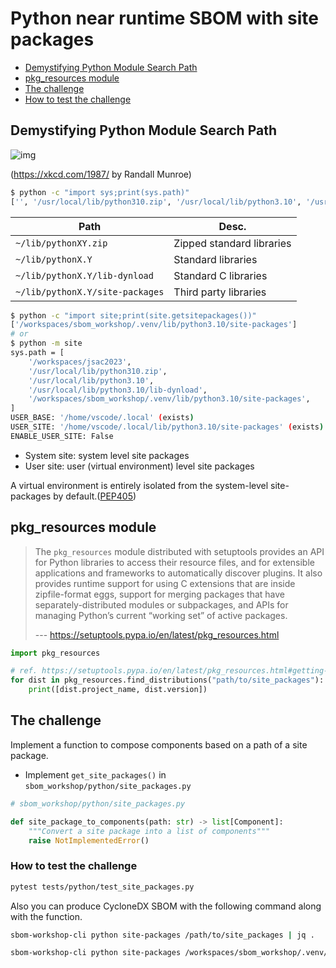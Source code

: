 # Python near runtime SBOM with site packages

- [Demystifying Python Module Search Path](#demystifying-python-module-search-path)
- [pkg_resources module](#pkg_resources-module)
- [The challenge](#the-challenge)
- [How to test the challenge](#how-to-test-the-challenge)

## Demystifying Python Module Search Path

![img](https://imgs.xkcd.com/comics/python_environment.png)

(https://xkcd.com/1987/ by Randall Munroe)

```bash
$ python -c "import sys;print(sys.path)"
['', '/usr/local/lib/python310.zip', '/usr/local/lib/python3.10', '/usr/local/lib/python3.10/lib-dynload', '/workspaces/sbom_workshop/.venv/lib/python3.10/site-packages', '/workspaces/jsac2023']
```

| Path                            | Desc.                     |
| ------------------------------- | ------------------------- |
| `~/lib/pythonXY.zip`            | Zipped standard libraries |
| `~/lib/pythonX.Y`               | Standard libraries        |
| `~/lib/pythonX.Y/lib-dynload`   | Standard C libraries      |
| `~/lib/pythonX.Y/site-packages` | Third party libraries     |

```bash
$ python -c "import site;print(site.getsitepackages())"
['/workspaces/sbom_workshop/.venv/lib/python3.10/site-packages']
# or
$ python -m site
sys.path = [
    '/workspaces/jsac2023',
    '/usr/local/lib/python310.zip',
    '/usr/local/lib/python3.10',
    '/usr/local/lib/python3.10/lib-dynload',
    '/workspaces/sbom_workshop/.venv/lib/python3.10/site-packages',
]
USER_BASE: '/home/vscode/.local' (exists)
USER_SITE: '/home/vscode/.local/lib/python3.10/site-packages' (exists)
ENABLE_USER_SITE: False
```

- System site: system level site packages
- User site: user (virtual environment) level site packages

A virtual environment is entirely isolated from the system-level site-packages by default.([PEP405](https://peps.python.org/pep-0405/))

## pkg_resources module

> The `pkg_resources` module distributed with setuptools provides an API for Python libraries to access their resource files, and for extensible applications and frameworks to automatically discover plugins. It also provides runtime support for using C extensions that are inside zipfile-format eggs, support for merging packages that have separately-distributed modules or subpackages, and APIs for managing Python’s current “working set” of active packages.
>
> --- https://setuptools.pypa.io/en/latest/pkg_resources.html

```python
import pkg_resources

# ref. https://setuptools.pypa.io/en/latest/pkg_resources.html#getting-or-creating-distributions
for dist in pkg_resources.find_distributions("path/to/site_packages"):
    print([dist.project_name, dist.version])
```

## The challenge

Implement a function to compose components based on a path of a site package.

- Implement `get_site_packages()` in `sbom_workshop/python/site_packages.py`

```python
# sbom_workshop/python/site_packages.py

def site_package_to_components(path: str) -> list[Component]:
    """Convert a site package into a list of components"""
    raise NotImplementedError()
```

### How to test the challenge

```bash
pytest tests/python/test_site_packages.py
```

Also you can produce CycloneDX SBOM with the following command along with the function.

```bash
sbom-workshop-cli python site-packages /path/to/site_packages | jq .
```

```bash
sbom-workshop-cli python site-packages /workspaces/sbom_workshop/.venv/lib/python3.10/site-packages | jq .
```
